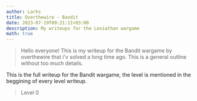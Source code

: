 ```yaml
---
author: Larks
title: Overthewire - Bandit
date: 2023-07-19T09:21:11+03:00
description: My writeups for the Leviathan wargame
math: true
---
```


> Hello everyone! This is my writeup for the Bandit wargame by overthewire that i'v solved a long time ago.
> This is a general outline without too much details.

This is the full writeup for the Bandit wargame, the level is mentioned in the beggining of every level writeup.

> Level 0
